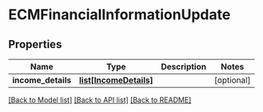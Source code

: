 # ECMFinancialInformationUpdate

## Properties
Name | Type | Description | Notes
------------ | ------------- | ------------- | -------------
**income_details** | [**list[IncomeDetails]**](IncomeDetails.md) |  | [optional] 

[[Back to Model list]](../README.md#documentation-for-models) [[Back to API list]](../README.md#documentation-for-api-endpoints) [[Back to README]](../README.md)

